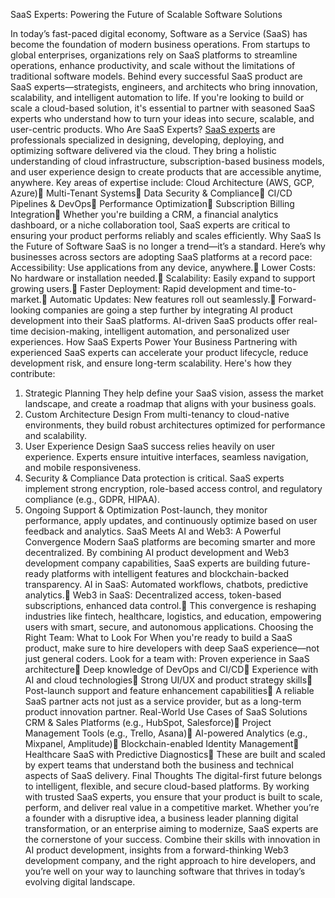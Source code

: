 SaaS Experts: Powering the Future of Scalable Software Solutions

In today’s fast-paced digital economy, Software as a Service (SaaS) has become the foundation of modern business operations. From startups to global enterprises, organizations rely on SaaS platforms to streamline operations, enhance productivity, and scale without the limitations of traditional software models. Behind every successful SaaS product are SaaS experts—strategists, engineers, and architects who bring innovation, scalability, and intelligent automation to life.
If you're looking to build or scale a cloud-based solution, it's essential to partner with seasoned SaaS experts who understand how to turn your ideas into secure, scalable, and user-centric products.
Who Are SaaS Experts?
[SaaS experts](https://ioweb3.io/) are professionals specialized in designing, developing, deploying, and optimizing software delivered via the cloud. They bring a holistic understanding of cloud infrastructure, subscription-based business models, and user experience design to create products that are accessible anytime, anywhere.
Key areas of expertise include:
Cloud Architecture (AWS, GCP, Azure)
Multi-Tenant Systems
Data Security & Compliance
CI/CD Pipelines & DevOps
Performance Optimization
Subscription Billing Integration
Whether you're building a CRM, a financial analytics dashboard, or a niche collaboration tool, SaaS experts are critical to ensuring your product performs reliably and scales efficiently.
Why SaaS Is the Future of Software
SaaS is no longer a trend—it’s a standard. Here’s why businesses across sectors are adopting SaaS platforms at a record pace:
Accessibility: Use applications from any device, anywhere.
Lower Costs: No hardware or installation needed.
Scalability: Easily expand to support growing users.
Faster Deployment: Rapid development and time-to-market.
Automatic Updates: New features roll out seamlessly.
Forward-looking companies are going a step further by integrating AI product development into their SaaS platforms. AI-driven SaaS products offer real-time decision-making, intelligent automation, and personalized user experiences.
How SaaS Experts Power Your Business
Partnering with experienced SaaS experts can accelerate your product lifecycle, reduce development risk, and ensure long-term scalability. Here's how they contribute:
1. Strategic Planning
They help define your SaaS vision, assess the market landscape, and create a roadmap that aligns with your business goals.
2. Custom Architecture Design
From multi-tenancy to cloud-native environments, they build robust architectures optimized for performance and scalability.
3. User Experience Design
SaaS success relies heavily on user experience. Experts ensure intuitive interfaces, seamless navigation, and mobile responsiveness.
4. Security & Compliance
Data protection is critical. SaaS experts implement strong encryption, role-based access control, and regulatory compliance (e.g., GDPR, HIPAA).
5. Ongoing Support & Optimization
Post-launch, they monitor performance, apply updates, and continuously optimize based on user feedback and analytics.
SaaS Meets AI and Web3: A Powerful Convergence
Modern SaaS platforms are becoming smarter and more decentralized. By combining AI product development and Web3 development company capabilities, SaaS experts are building future-ready platforms with intelligent features and blockchain-backed transparency.
AI in SaaS: Automated workflows, chatbots, predictive analytics.
Web3 in SaaS: Decentralized access, token-based subscriptions, enhanced data control.
This convergence is reshaping industries like fintech, healthcare, logistics, and education, empowering users with smart, secure, and autonomous applications.
Choosing the Right Team: What to Look For
When you're ready to build a SaaS product, make sure to hire developers with deep SaaS experience—not just general coders. Look for a team with:
Proven experience in SaaS architecture
Deep knowledge of DevOps and CI/CD
Experience with AI and cloud technologies
Strong UI/UX and product strategy skills
Post-launch support and feature enhancement capabilities
A reliable SaaS partner acts not just as a service provider, but as a long-term product innovation partner.
Real-World Use Cases of SaaS Solutions
CRM & Sales Platforms (e.g., HubSpot, Salesforce)
Project Management Tools (e.g., Trello, Asana)
AI-powered Analytics (e.g., Mixpanel, Amplitude)
Blockchain-enabled Identity Management
Healthcare SaaS with Predictive Diagnostics
These are built and scaled by expert teams that understand both the business and technical aspects of SaaS delivery.
Final Thoughts
The digital-first future belongs to intelligent, flexible, and secure cloud-based platforms. By working with trusted SaaS experts, you ensure that your product is built to scale, perform, and deliver real value in a competitive market.
Whether you’re a founder with a disruptive idea, a business leader planning digital transformation, or an enterprise aiming to modernize, SaaS experts are the cornerstone of your success. Combine their skills with innovation in AI product development, insights from a forward-thinking Web3 development company, and the right approach to hire developers, and you’re well on your way to launching software that thrives in today’s evolving digital landscape.
